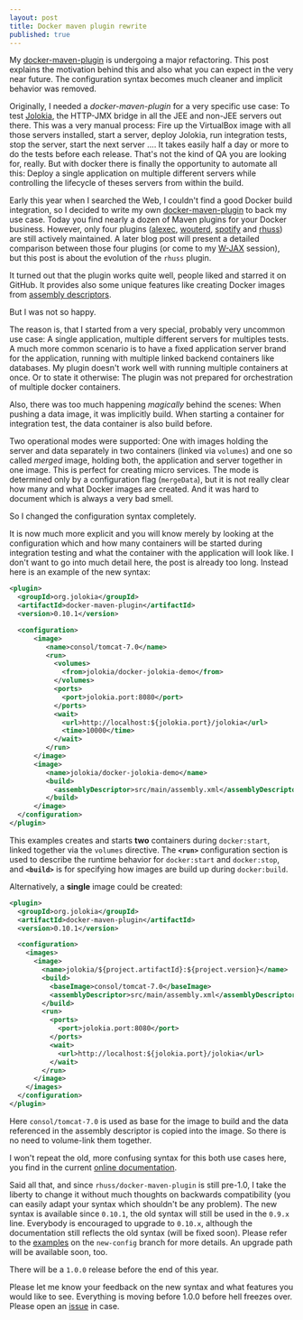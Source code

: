 ```yaml
---
layout: post
title: Docker maven plugin rewrite
published: true
---
```


My [docker-maven-plugin][1] is undergoing a major refactoring. This post explains the motivation behind this and also what you can expect in the very near future.
The configuration syntax becomes much cleaner and implicit behavior was removed. 
<!-- more -->

Originally, I needed a *docker-maven-plugin* for a very specific use case: To test  [Jolokia][2], the HTTP-JMX bridge in all the JEE and non-JEE servers out there. This was a very manual process: Fire up the VirtualBox image with all those servers installed, start a server, deploy Jolokia, run integration tests, stop the server, start the next server .... It takes easily half a day or more to do the tests before each release. That's not the kind of QA you  are looking for, really. But with docker there is finally the opportunity to automate all this: Deploy a single application on multiple different servers while controlling the lifecycle of theses servers from within the build.

Early this year when I searched the Web, I couldn't find a good Docker build integration, so I decided to write my own [docker-maven-plugin][3] to back my use case. Today you find nearly a dozen of Maven plugins for your Docker business. However, only four plugins ([alexec][4], [wouterd][5], [spotify][6] and [rhuss][7]) are still actively maintained. A later blog post will present a detailed comparison between those four plugins (or come to my [W-JAX][8] session), but this post is about the evolution of the `rhuss` plugin.

It turned out that the plugin works quite well, people liked and starred it on GitHub. It provides also some unique features like creating Docker images from [assembly descriptors][9]. 

But I was not so happy.

The reason is, that I started from a very special, probably very uncommon use case: A single application, multiple different servers for multiples tests. A much more common scenario is to have a fixed application server brand for the application, running with multiple linked backend containers like databases. My plugin doesn't work well with running multiple containers at once. Or to state it otherwise: The plugin was not prepared for orchestration of multiple docker containers.  

Also, there was too much happening *magically* behind the scenes: When pushing a data image, it was implicitly build. When starting a container for integration test, the data container is also build before. 

Two operational modes were supported: One with images holding the server and data separately in two containers (linked via `volumes`) and one so called *merged* image, holding both, the application and server together in one image. This is perfect for creating micro services. The mode is determined only by a configuration flag (`mergeData`), but it is not really clear how many and what Docker images are created. And it was hard to document which is always a very bad smell.

So I changed the configuration syntax completely. 

It is now much more explicit and you will know merely by looking at the configuration which and how many containers will be started during integration testing and what the container with the application will look like. I don't want to go into much detail here, the post is already too long. Instead here is an example of the new syntax:

````xml
<plugin>
  <groupId>org.jolokia</groupId>
  <artifactId>docker-maven-plugin</artifactId>
  <version>0.10.1</version>

  <configuration>
      <image>
         <name>consol/tomcat-7.0</name>
         <run>
           <volumes>
             <from>jolokia/docker-jolokia-demo</from>
           </volumes>
           <ports>
             <port>jolokia.port:8080</port>
           </ports>
           <wait>
             <url>http://localhost:${jolokia.port}/jolokia</url>
             <time>10000</time>
           </wait>
         </run>
      </image>
      <image>
         <name>jolokia/docker-jolokia-demo</name>
         <build>
           <assemblyDescriptor>src/main/assembly.xml</assemblyDescriptor>
         </build>
      </image>
  </configuration>
</plugin>
````

This examples creates and starts **two** containers during `docker:start`, linked together via the `volumes` directive. The **`<run>`** configuration section is used  to describe the runtime behavior for `docker:start` and `docker:stop`, and **`<build>`** is for specifying how images are build up during `docker:build`. 

Alternatively, a **single** image could be created:

````xml
<plugin>
  <groupId>org.jolokia</groupId>
  <artifactId>docker-maven-plugin</artifactId>
  <version>0.10.1</version>

  <configuration>
    <images>
      <image>
        <name>jolokia/${project.artifactId}:${project.version}</name>
        <build>
          <baseImage>consol/tomcat-7.0</baseImage>
          <assemblyDescriptor>src/main/assembly.xml</assemblyDescriptor>
        </build>
        <run>
          <ports>
            <port>jolokia.port:8080</port>
          </ports>
          <wait>
            <url>http://localhost:${jolokia.port}/jolokia</url>
          </wait>
        </run>
      </image>
    </images>
  </configuration>
</plugin>
````

Here `consol/tomcat-7.0` is used as base for the image to build and the data referenced in the assembly descriptor is copied into the image. So there is no need to volume-link them together. 

I won't repeat the old, more confusing syntax for this both use cases here, you find in the current [online documentation][10]. 

Said all that, and since `rhuss/docker-maven-plugin` is still pre-1.0, I take the liberty to change it without much thoughts on backwards compatibility (you can easily adapt your syntax which shouldn't be any problem). The new syntax is available since `0.10.1`, the old syntax will still be used in the `0.9.x` line. Everybody is encouraged to upgrade to `0.10.x`, although the documentation still reflects the old syntax (will be fixed soon). Please refer to the [examples][11] on the `new-config` branch for more details. An upgrade path will be available soon, too.

There will be a `1.0.0` release before the end of this year.

Please let me know your feedback on the new syntax and what features you would like to see. Everything is moving before 1.0.0 before hell freezes over. Please open an [issue][12] in case.


[1]:	https://github.com/rhuss/docker-maven-plugin
[2]:	http://www.jolokia.org
[3]:	http://github.com/rhuss/docker-maven-plugin
[4]:	https://github.com/alexec/docker-maven-plugin
[5]:	https://github.com/wouterd/docker-maven-plugin
[6]:	https://github.com/spotify/docker-maven-plugin
[7]:	https://github.com/rhuss/docker-maven-plugin
[8]:	http://jax.de/wjax2014/sessions/docker-fuer-java-entwickler
[9]:	http://maven.apache.org/plugins/maven-assembly-plugin/assembly.html
[10]:	http://github.com/rhuss/docker-maven-plugin
[11]:	https://github.com/rhuss/docker-maven-plugin/tree/new-config/samples
[12]:	http://github.com/rhuss/docker-maven-plugin/issues